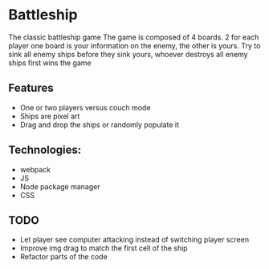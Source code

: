 # Battleship

The classic battleship game
The game is composed of 4 boards. 2 for each player
one board is your information on the enemy, the other is yours.
Try to sink all enemy ships before they sink yours, whoever destroys all enemy ships first wins the game

## Features

- One or two players versus couch mode
- Ships are pixel art
- Drag and drop the ships or randomly populate it

## Technologies:

- webpack
- JS
- Node package manager
- CSS

## TODO

- Let player see computer attacking instead of switching player screen
- Improve img drag to match the first cell of the ship
- Refactor parts of the code
